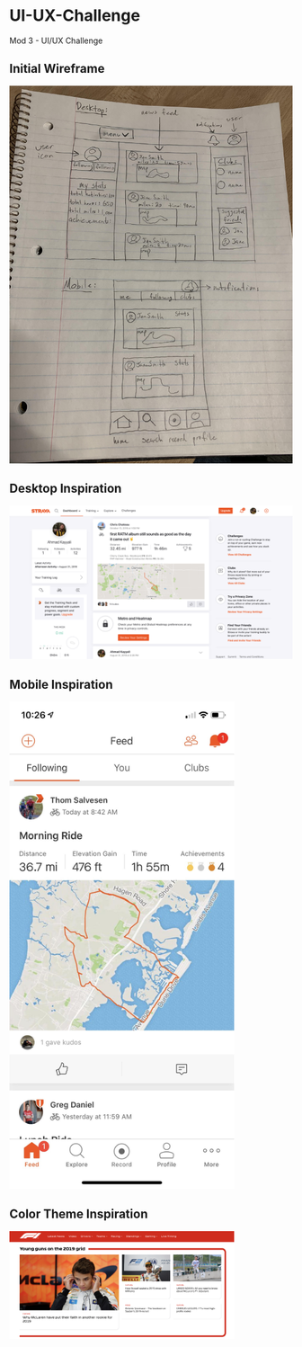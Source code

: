 # UI-UX-Challenge
Mod 3 - UI/UX Challenge

## Initial Wireframe
<img src="https://github.com/christopherchateau/UI-UX-Challenge/blob/master/assets/imgs/wireframe.jpg" alt="drawing" width="700"/>

## Desktop Inspiration
<img src="https://github.com/christopherchateau/UI-UX-Challenge/blob/master/assets/imgs/Screen%20Shot%202018-10-16%20at%2010.27.35%20AM.png" alt="drawing" width="700"/>

## Mobile Inspiration
<img src="https://github.com/christopherchateau/UI-UX-Challenge/blob/master/assets/imgs/mobile-view.jpg" alt="drawing" width="400"/>

## Color Theme Inspiration
<img src="https://github.com/christopherchateau/UI-UX-Challenge/blob/master/assets/imgs/color-inspiration.png?raw=true" alt="drawing" width="400"/>
